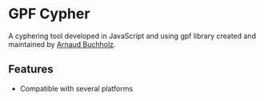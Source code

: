 # GPF Cypher

A cyphering tool developed in JavaScript and using gpf library
created and maintained by [Arnaud Buchholz](http://gpf-js.blogspot.com/).

## Features

- Compatible with several platforms